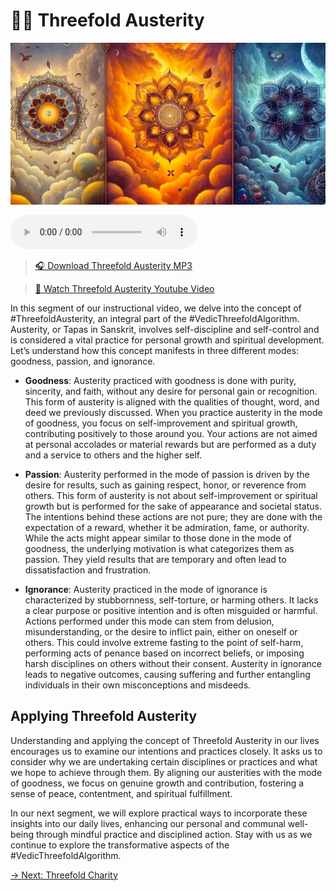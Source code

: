 # 🧘‍♂️ Threefold Austerity

![Threefold Austerity](../img/ins-threefold-austerity.png)

<audio src="https://indra.team/audio/indra/threefold-austerity.mp3" controls></audio>

> [🎧 Download Threefold Austerity MP3](https://indra.team/audio/indra/threefold-austerity.mp3)

> [🍿 Watch Threefold Austerity Youtube Video](https://youtu.be/auXshIRv9bk)

In this segment of our instructional video, we delve into the concept of #ThreefoldAusterity, an integral part of the #VedicThreefoldAlgorithm. Austerity, or Tapas in Sanskrit, involves self-discipline and self-control and is considered a vital practice for personal growth and spiritual development. Let’s understand how this concept manifests in three different modes: goodness, passion, and ignorance.

  - **Goodness**: Austerity practiced with goodness is done with purity, sincerity, and faith, without any desire for personal gain or recognition. This form of austerity is aligned with the qualities of thought, word, and deed we previously discussed. When you practice austerity in the mode of goodness, you focus on self-improvement and spiritual growth, contributing positively to those around you. Your actions are not aimed at personal accolades or material rewards but are performed as a duty and a service to others and the higher self.

  - **Passion**: Austerity performed in the mode of passion is driven by the desire for results, such as gaining respect, honor, or reverence from others. This form of austerity is not about self-improvement or spiritual growth but is performed for the sake of appearance and societal status. The intentions behind these actions are not pure; they are done with the expectation of a reward, whether it be admiration, fame, or authority. While the acts might appear similar to those done in the mode of goodness, the underlying motivation is what categorizes them as passion. They yield results that are temporary and often lead to dissatisfaction and frustration.

  - **Ignorance**: Austerity practiced in the mode of ignorance is characterized by stubbornness, self-torture, or harming others. It lacks a clear purpose or positive intention and is often misguided or harmful. Actions performed under this mode can stem from delusion, misunderstanding, or the desire to inflict pain, either on oneself or others. This could involve extreme fasting to the point of self-harm, performing acts of penance based on incorrect beliefs, or imposing harsh disciplines on others without their consent. Austerity in ignorance leads to negative outcomes, causing suffering and further entangling individuals in their own misconceptions and misdeeds.

## Applying Threefold Austerity

Understanding and applying the concept of Threefold Austerity in our lives encourages us to examine our intentions and practices closely. It asks us to consider why we are undertaking certain disciplines or practices and what we hope to achieve through them. By aligning our austerities with the mode of goodness, we focus on genuine growth and contribution, fostering a sense of peace, contentment, and spiritual fulfillment.

In our next segment, we will explore practical ways to incorporate these insights into our daily lives, enhancing our personal and communal well-being through mindful practice and disciplined action. Stay with us as we continue to explore the transformative aspects of the #VedicThreefoldAlgorithm.

[→ Next: Threefold Charity](threefold-charity.md)
